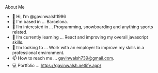 About Me
- 👋 Hi, I’m @gavinwalsh1996
- 🏡 I'm based in ... Barcelona.
- 👀 I’m interested in ... Programming, snowboarding and anything sports related.
- 🌱 I’m currently learning ... React and improving my overall javascript skills.
- 💞️ I’m looking to ... Work with an employer to improve my skills in a professional environment.
- 📫 How to reach me ... gavinwalsh739@gmail.com.
- 💻 Portfolio ... https://gavinwalsh.netlify.app/

<!---
gavinwalsh1996/gavinwalsh1996 is a ✨ special ✨ repository because its `README.md` (this file) appears on your GitHub profile.
You can click the Preview link to take a look at your changes.
--->
